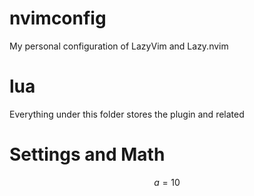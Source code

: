 # nvimconfig

My personal configuration of LazyVim and Lazy.nvim

# lua

Everything under this folder stores the plugin and related


# Settings and Math
$$
a = 10
$$

# 
